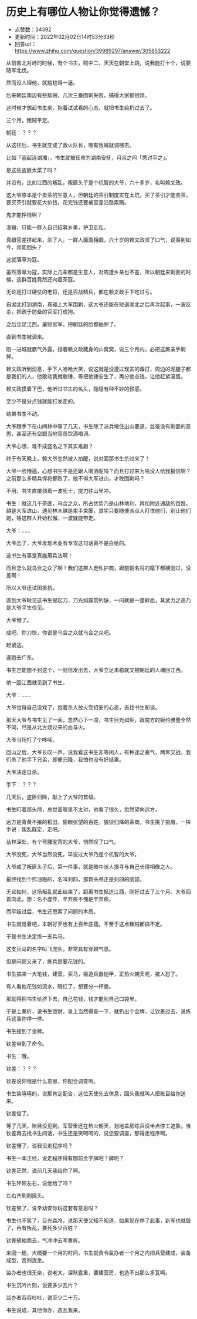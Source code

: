 # 历史上有哪位人物让你觉得遗憾？
- 点赞数：34392
- 更新时间：2022年02月02日14时53分33秒
- 回答url：https://www.zhihu.com/question/39989297/answer/305853222
<body>
 <p>从前南北对峙的时候，有个书生，贼中二，天天在朝堂上跳，说我能打十个，说要随军北伐。</p>
 <p>然而没人理他，就尴尬得一逼。</p>
 <p>后来朝廷南边有些叛贼，几次三番围剿失败，搞得大家都很烦。</p>
 <p>这时候才想起书生来，抱着试试看的心态，就把书生给扔过去了。</p>
 <p>三个月，叛贼平定。</p>
 <p>朝廷：？？？</p>
 <p>从这往后，书生就变成了救火队长，哪有叛贼就调哪去。</p>
 <p>比如「盗起连湖湘」，书生就被任命为湖南安抚，月余之间「悉讨平之」。</p>
 <p>是这些盗匪太菜了吗？</p>
 <p>并没有，比如江西的叛乱，叛匪头子是个机智的大爷，六十多岁，名叫赖文政。</p>
 <p>这大爷原本是个卖茶的生意人，但朝廷的茶引制度实在太坑，买了茶引才能卖茶，要买茶引就要花大价钱，花完钱还要被官差沿路索贿。</p>
 <p>鬼才能挣钱啊？</p>
 <p>没辙，只能一群人自己招募乡勇，护卫走私。</p>
 <p>真跟官差拼起来，杀了人，一群人面面相觑，六十岁的赖文政叹了口气，说事到如今，焉能回头？</p>
 <p>这就落草为寇。</p>
 <p>虽然落草为寇，实际上几辈都是生意人，对周遭乡亲也不差，所以朝廷来剿匪的时候，这群百姓竟然还向着茶寇。</p>
 <p>无论是打过硬仗的老将，还是百战精兵，都在赖文政手下吃过亏。</p>
 <p>自湖北打到湖南，真碰上大军围剿，这大爷还能在败退湖北之后再次起事，一波反杀，把疏于防备的官军打成狗。</p>
 <p>之后立足江西，屡败官军，把朝廷的脸都抽肿了。</p>
 <p>直到书生被调来。</p>
 <p>刚一进城就霸气外露，指着赖文政藏身的山窝窝，说三个月内，必把这厮亲手剿掉。</p>
 <p>赖文政听到消息，手下人哈哈大笑，说这就是没遭过现实的毒打，周边的泥腿子都是我们的人，他敢动我就敢锤，等把他锤安生了，再分他点钱，让他赶紧滚蛋。</p>
 <p>赖文政摸着下巴，他听过书生的名头，隐隐有种不妙的预感。</p>
 <p>至少不是分点钱就能打发走的。</p>
 <p>结果书生不动。</p>
 <p>大爷跟手下在山间林中等了几天，书生除了派兵堵住出山要道，丝毫没有剿匪的意思，甚至还有空跟当地官员饮酒唱词。</p>
 <p>大爷心想，难不成盛名之下其实难副？</p>
 <p>终于有天晚上，赖大爷忽然被人拍醒，说对面那书生杀过来了！</p>
 <p>大爷一脸懵逼，心想书生不是还跟人喝酒呢吗？而且打过来为啥没人给我报信啊？之前那么多精兵悍将都败了，他不得大军进山，才敢围剿吗？</p>
 <p>不用，书生直接领着一波死士，提刀往山里冲。</p>
 <p>书生：就这几千茶匪，乌合之众，所占优势乃是山林地利，再加附近通敌的百姓。越是大军进山，遇见林木越是束手束脚，其实只要随便派点人盯住他们，别让他们跑，等这群人开始松懈，一波就能带走。</p>
 <p>大爷：……</p>
 <p>大爷怂了，大爷发现术业有专攻这句话真不是白给的。</p>
 <p>这书生有事是真能用兵法啊！</p>
 <p>而且怎么就乌合之众了啊！我们这群人走私护商，跟前朝名将的麾下都硬刚过，没差啊！</p>
 <p>所以大爷还试图抵抗。</p>
 <p>直到大爷瞅见这书生提起刀，刀光如霹雳列缺，一闪就是一蓬鲜血，其武力之高乃是大爷平生仅见。</p>
 <p>大爷懵了。</p>
 <p>成吧，你刀快，你说是乌合之众就乌合之众吧。</p>
 <p>赶紧逃。</p>
 <p>遂跑去广东。</p>
 <p>书生岂能想不到这个，一封信发出去，大爷立足未稳就又被朝廷的人堵回江西。</p>
 <p>他一回江西就见到了书生。</p>
 <p>大爷：……</p>
 <p>大爷觉得自己没戏了，抱着杀人放火受招安的心态，去找书生和谈。</p>
 <p>那天大爷与书生见了一面，忽然心下一凉，书生目光如炬，跟南方的婉约雅量全然不同，尽是从北方烧过来的血与火。</p>
 <p>大爷当场打了个哆嗦。</p>
 <p>回山之后，大爷长叹一声，说我看这书生非等闲人，有种迷之豪气，两军交战，我们杀了他手下兄弟，即便归降，我怕也没有好结果。</p>
 <p>大爷决定自杀。</p>
 <p>手下：？？？</p>
 <p>几天后，盗匪归降，献上了大爷的首级。</p>
 <p>书生盯着那头颅，总觉着哪里不太对，他看了很久，忽然望向远方。</p>
 <p>远方是青黄不接的稻田，偷眼张望的百姓，狼狈归降的茶商。书生挑了挑眉，一挥手说：叛乱既定，走吧。</p>
 <p>丛林深处，有个弯腰驼背的大爷，悄然叹了口气。</p>
 <p>大爷没死，大爷当然没死，早说过大爷乃是个机智的大爷。</p>
 <p>大爷成了叛匪头子后，第一件事，就是暗中派人搜寻与自己长得相像之人。</p>
 <p>最终找到个煎油糍的，名叫刘四，那颗头颅正是刘四的脑袋。</p>
 <p>无论如何，这场叛乱就此结束了，距离书生抵达江西，刚好过去了三个月。大爷回首向北，想：名不虚传，辛弃疾不愧是辛弃疾。</p>
 <p>而平叛过后，书生还思索了问题的本质。</p>
 <p>书生就觉着吧，本朝好歹也有上百年底蕴，不至于这点叛贼都搞不定。</p>
 <p>于是书生决定练一支兵马。</p>
 <p>这支兵马的名字叫飞虎队，非常具有穿越气息。</p>
 <p>但是问题又来了，练兵是要花钱的。</p>
 <p>书生搞来一大笔钱，建营，买马，锻造兵器铠甲，正热火朝天呢，被人怼了。</p>
 <p>有人看他花钱如流水，眼红了，想要分一杯羹。</p>
 <p>那就得把书生给挤下去，自己花钱，钱才能到自己口袋里。</p>
 <p>于是上奏折，说书生敛财，皇上当然得查一下，就扔出个金牌，让钦差过去，说练兵这事你停一停。</p>
 <p>书生接到了金牌。</p>
 <p>钦差带到了命令。</p>
 <p>书生：哦。</p>
 <p>钦差：？？？</p>
 <p>钦差说你哦是什么意思，你配合调查啊。</p>
 <p>书生笑嘻嘻的，说那肯定配合，这位天使先去休息，回头我就叫人把账目给你送来。</p>
 <p>钦差信了。</p>
 <p>等了几天，账目没见到，军营里还在热火朝天，划地盖房练兵没半点停工迹象。当钦差再去找书生问话，书生还是笑呵呵的，说您要调查，那得走程序啊。</p>
 <p>钦差懵了，说我没走程序吗？</p>
 <p>书生一本正经，说走程序得有御前金字牌吧？牌呢？</p>
 <p>钦差茫然，说前几天我给你了啊。</p>
 <p>书生环顾左右，说他给了吗？</p>
 <p>左右齐刷刷摇头。</p>
 <p>钦差恼了，说辛幼安你玩这套有意思吗？</p>
 <p>书生也不笑了，目光森冷，说那天使又知不知道，如果现在停了此事，新军也就毁了，再有叛乱，要死多少百姓？</p>
 <p>钦差拂袖而去，气冲冲去写奏折。</p>
 <p>来回一趟，大概要一个月的时间，书生就责令监办者一个月之内把兵营建成，装备成型，否则连坐。</p>
 <p>监办者也很无奈，说老大，深秋露重，要建营房，也造不出那么多瓦啊。</p>
 <p>书生沉吟片刻，说要多少瓦片？</p>
 <p>监办者吞吞吐吐，说至少二十万。</p>
 <p>书生说成，其他你办，造瓦我来。</p>
</body>